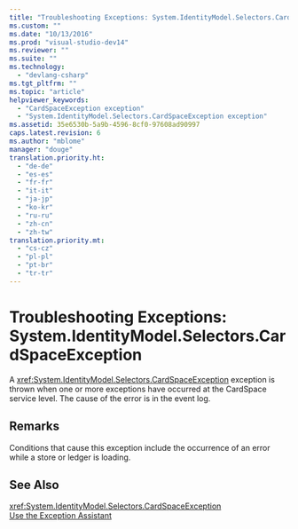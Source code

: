```yaml
---
title: "Troubleshooting Exceptions: System.IdentityModel.Selectors.CardSpaceException"
ms.custom: ""
ms.date: "10/13/2016"
ms.prod: "visual-studio-dev14"
ms.reviewer: ""
ms.suite: ""
ms.technology: 
  - "devlang-csharp"
ms.tgt_pltfrm: ""
ms.topic: "article"
helpviewer_keywords: 
  - "CardSpaceException exception"
  - "System.IdentityModel.Selectors.CardSpaceException exception"
ms.assetid: 35e6530b-5a9b-4596-8cf0-97608ad90997
caps.latest.revision: 6
ms.author: "mblome"
manager: "douge"
translation.priority.ht: 
  - "de-de"
  - "es-es"
  - "fr-fr"
  - "it-it"
  - "ja-jp"
  - "ko-kr"
  - "ru-ru"
  - "zh-cn"
  - "zh-tw"
translation.priority.mt: 
  - "cs-cz"
  - "pl-pl"
  - "pt-br"
  - "tr-tr"
---
```

# Troubleshooting Exceptions: System.IdentityModel.Selectors.CardSpaceException
A <xref:System.IdentityModel.Selectors.CardSpaceException> exception is thrown when one or more exceptions have occurred at the CardSpace service level. The cause of the error is in the event log.  
  
## Remarks  
 Conditions that cause this exception include the occurrence of an error while a store or ledger is loading.  
  
## See Also  
 <xref:System.IdentityModel.Selectors.CardSpaceException>   
 [Use the Exception Assistant](../Topic/How%20to:%20Use%20the%20Exception%20Assistant.md)